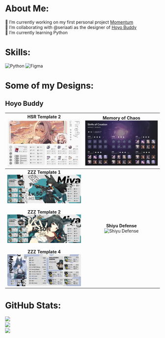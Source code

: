 # About Me:
🔭 I’m currently working on my first personal project [Momentum](https://github.com/ayaasaku/momentum)<br>
👯 I’m collaborating with @seriaati as the designer of [Hoyo Buddy](https://github.com/seriaati/hoyo-buddy)<br>
🌱 I’m currently learning Python
# Skills:
![Python](https://img.shields.io/badge/python-3670A0?style=for-the-badge&logo=python&logoColor=ffdd54) ![Figma](https://img.shields.io/badge/figma-%23F24E1E.svg?style=for-the-badge&logo=figma&logoColor=white)
# Some of my Designs:
## Hoyo Buddy

| **HSR Template 2**<br> <img src="/assets/images/hsr_temp2.png" alt="HSR Template 2" width="500"><br>  | **Memory of Chaos**<br> <img src="/assets/images/hsr_moc.png" alt="Memory of Chaos" width="500"><br>  |
| :-----------: | :-----------: |
| **ZZZ Template 1**<br> <img src="/assets/images/zzz_temp1.png" alt="ZZZ Template 1" width="500"><br> <br> **ZZZ Template 2**<br> <img src="/assets/images/zzz_temp2.png" alt="ZZZ Template 2" width="500"><br> <br>  **ZZZ Template 4**<br> <img src="/assets/images/zzz_temp4.png" alt="ZZZ Template 4" width="500"><br> | **Shiyu Defense**<br> <img src="/assets/images/zzz_sd.png" alt="Shiyu Defense" width="500"><br> |

# GitHub Stats:
![](https://github-readme-stats.vercel.app/api?username=ayasaku&theme=tokyonight&hide_border=true&include_all_commits=false&count_private=false)<br/>
![](https://nirzak-streak-stats.vercel.app/?user=ayasaku&theme=tokyonight&hide_border=true)<br/>
![](https://github-readme-stats.vercel.app/api/top-langs/?username=ayasaku&theme=tokyonight&hide_border=true&include_all_commits=false&count_private=false&layout=compact)
